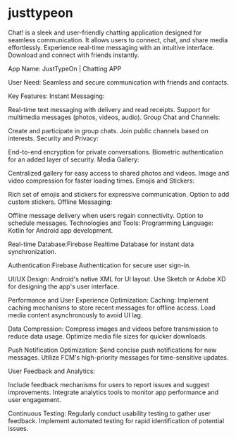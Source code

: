 # justtypeon
 Chat! is a sleek and user-friendly chatting application designed for seamless communication. It allows users to connect, chat, and share media effortlessly. Experience real-time messaging with an intuitive interface. Download and connect with friends instantly.


App Name: JustTypeOn | Chatting APP

User Need: Seamless and secure communication with friends and contacts.

Key Features:
Instant Messaging:

Real-time text messaging with delivery and read receipts.
Support for multimedia messages (photos, videos, audio).
Group Chat and Channels:

Create and participate in group chats.
Join public channels based on interests.
Security and Privacy:

End-to-end encryption for private conversations.
Biometric authentication for an added layer of security.
Media Gallery:

Centralized gallery for easy access to shared photos and videos.
Image and video compression for faster loading times.
Emojis and Stickers:

Rich set of emojis and stickers for expressive communication.
Option to add custom stickers.
Offline Messaging:

Offline message delivery when users regain connectivity.
Option to schedule messages.
Technologies and Tools:
Programming Language: Kotlin for Android app development.

Real-time Database:Firebase Realtime Database for instant data synchronization.

Authentication:Firebase Authentication for secure user sign-in.

UI/UX Design: Android's native XML for UI layout.
Use Sketch or Adobe XD for designing the app's user interface.

Performance and User Experience Optimization:
Caching: Implement caching mechanisms to store recent messages for offline access.
Load media content asynchronously to avoid UI lag.

Data Compression: Compress images and videos before transmission to reduce data usage.
Optimize media file sizes for quicker downloads.

Push Notification Optimization:
Send concise push notifications for new messages.
Utilize FCM's high-priority messages for time-sensitive updates.

User Feedback and Analytics:

Include feedback mechanisms for users to report issues and suggest improvements.
Integrate analytics tools to monitor app performance and user engagement.

Continuous Testing:
Regularly conduct usability testing to gather user feedback.
Implement automated testing for rapid identification of potential issues.
